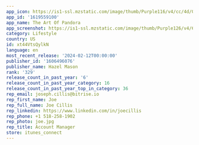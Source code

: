 ```yaml
---
app_icon: https://is1-ssl.mzstatic.com/image/thumb/Purple116/v4/cc/4d/00/cc4d00c4-2af6-5454-8df7-d5ac5ab8b41a/AppIcon-0-0-1x_U007emarketing-0-7-0-85-220.png/1024x1024bb.png
app_id: '1619559100'
app_name: The Art Of Pandora
app_screenshot: https://is1-ssl.mzstatic.com/image/thumb/Purple126/v4/6c/8b/e8/6c8be81e-80a3-b94c-1d60-0bea2266f556/65025f4d-d849-48fb-8628-019348bba4f3_Simulator_Screen_Shot_-_iPhone_13_Pro_Max_-_2022-04-24_at_02.20.22.png/1284x2778bb.png
category: Lifestyle
country: US
id: xt44VtsQylkN
language: en
most_recent_release: '2024-02-12T00:00:00'
publisher_id: '1606496076'
publisher_name: Hazel Mason
rank: '329'
release_count_in_past_year: '6'
release_count_in_past_year_category: 16
release_count_in_past_year_top_in_category: 36
rep_email: joseph.cillis@bitrise.io
rep_first_name: Joe
rep_full_name: Joe Cillis
rep_linkedin: https://www.linkedin.com/in/joecillis
rep_phone: +1 518-258-1902
rep_photo: joe.jpg
rep_title: Account Manager
store: itunes_connect
---
```

